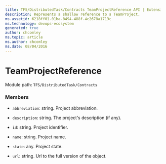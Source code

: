 ```yaml
---
title: TFS/DistributedTask/Contracts TeamProjectReference API | Extensions for Azure DevOps Services
description: Represents a shallow reference to a TeamProject.
ms.assetid: 6218ff01-01ba-8494-488f-4c2678a1713c
ms.technology: devops-ecosystem
generated: true
author: chcomley
ms.topic: article
ms.author: chcomley
ms.date: 08/04/2016
---
```


# TeamProjectReference

Module path: `TFS/DistributedTask/Contracts`

### Members

- `abbreviation`: string. Project abbreviation.

- `description`: string. The project&#x27;s description (if any).

- `id`: string. Project identifier.

- `name`: string. Project name.

- `state`: any. Project state.

- `url`: string. Url to the full version of the object.
